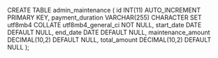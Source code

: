CREATE TABLE admin_maintenance (
    id INT(11) AUTO_INCREMENT PRIMARY KEY,
    payment_duration VARCHAR(255) CHARACTER SET utf8mb4 COLLATE utf8mb4_general_ci NOT NULL,
    start_date DATE DEFAULT NULL,
    end_date DATE DEFAULT NULL,
    maintenance_amount DECIMAL(10,2) DEFAULT NULL,
    total_amount DECIMAL(10,2) DEFAULT NULL
);
